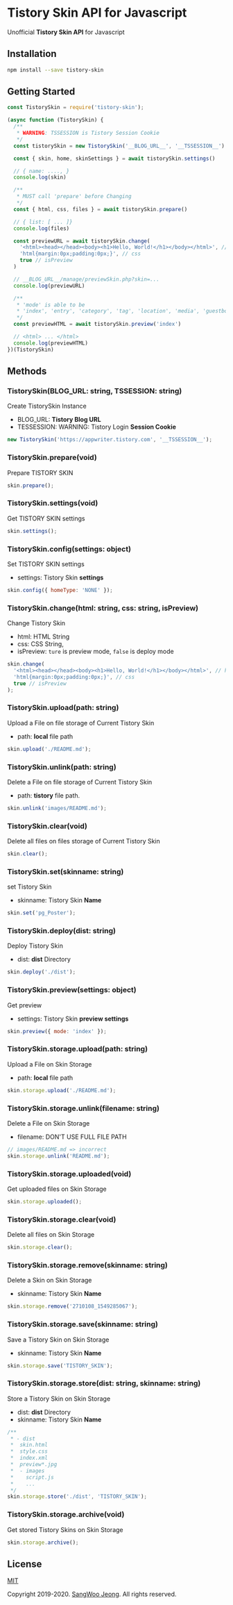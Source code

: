 # Tistory Skin API for Javascript

Unofficial **Tistory Skin API** for Javascript

## Installation

```bash
npm install --save tistory-skin
```

## Getting Started

```javascript
const TistorySkin = require('tistory-skin');

(async function (TistorySkin) {
  /**
   * WARNING: TSSESSION is Tistory Session Cookie
   */
  const tistorySkin = new TistorySkin('__BLOG_URL__', '__TSSESSION__')

  const { skin, home, skinSettings } = await tistorySkin.settings()

  // { name: ...., }
  console.log(skin)

  /**
   * MUST call 'prepare' before Changing
   */
  const { html, css, files } = await tistorySkin.prepare()

  // { list: [ ... ]}
  console.log(files)

  const previewURL = await tistorySkin.change(
    '<html><head></head><body><h1>Hello, World!</h1></body></html>', // html
    'html{margin:0px;padding:0px;}', // css
    true // isPreview
  )

  // __BLOG_URL__/manage/previewSkin.php?skin=...
  console.log(previewURL)

  /**
   * 'mode' is able to be
   * 'index', 'entry', 'category', 'tag', 'location', 'media', 'guestbook'
   */
  const previewHTML = await tistorySkin.preview('index')

  // <html> ... </html>
  console.log(previewHTML)
})(TistorySkin)
```

## Methods

### TistorySkin(BLOG_URL: string, TSSESSION: string)

Create TistorySkin Instance

* BLOG_URL: **Tistory Blog URL**
* TESSESSION: WARNING: Tistory Login **Session Cookie**

```javascript
new TistorySkin('https://appwriter.tistory.com', '__TSSESSION__');
```

### TistorySkin.prepare(void)

Prepare TISTORY SKIN

```javascript
skin.prepare();
```

### TistorySkin.settings(void)

Get TISTORY SKIN settings

```javascript
skin.settings();
```

### TistorySkin.config(settings: object)

Set TISTORY SKIN settings

* settings: Tistory Skin **settings**

```javascript
skin.config({ homeType: 'NONE' });
```

### TistorySkin.change(html: string, css: string, isPreview)

Change Tistory Skin

* html: HTML String
* css: CSS String,
* isPreview: ```ture``` is preview mode, ```false``` is deploy mode

```javascript
skin.change(
  '<html><head></head><body><h1>Hello, World!</h1></body></html>', // html
  'html{margin:0px;padding:0px;}', // css
  true // isPreview
);
```

### TistorySkin.upload(path: string)

Upload a File on file storage of Current Tistory Skin

* path: **local** file path

```javascript
skin.upload('./README.md');
```

### TistorySkin.unlink(path: string)

Delete a File on file storage of Current Tistory Skin

* path: **tistory** file path.

```javascript
skin.unlink('images/README.md');
```

### TistorySkin.clear(void)

Delete all files on files storage of Current Tistory Skin

```javascript
skin.clear();
```

### TistorySkin.set(skinname: string)

set Tistory Skin

* skinname: Tistory Skin **Name**

```javascript
skin.set('pg_Poster');
```

### TistorySkin.deploy(dist: string)

Deploy Tistory Skin

* dist: **dist** Directory

```javascript
skin.deploy('./dist');
```

### TistorySkin.preview(settings: object)

Get preview

* settings: Tistory Skin **preview settings**

```javascript
skin.preview({ mode: 'index' });
```

### TistorySkin.storage.upload(path: string)

Upload a File on Skin Storage

* path: **local** file path

```javascript
skin.storage.upload('./README.md');
```

### TistorySkin.storage.unlink(filename: string)

Delete a File on Skin Storage

* filename: DON'T USE FULL FILE PATH

```javascript
// images/README.md => incorrect
skin.storage.unlink('README.md');
```

### TistorySkin.storage.uploaded(void)

Get uploaded files on Skin Storage

```javascript
skin.storage.uploaded();
```

### TistorySkin.storage.clear(void)

Delete all files on Skin Storage

```javascript
skin.storage.clear();
```

### TistorySkin.storage.remove(skinname: string)

Delete a Skin on Skin Storage

* skinname: Tistory Skin **Name**

```javascript
skin.storage.remove('2710108_1549285067');
```

### TistorySkin.storage.save(skinname: string)

Save a Tistory Skin on Skin Storage

* skinname: Tistory Skin **Name**

```javascript
skin.storage.save('TISTORY_SKIN');
```

### TistorySkin.storage.store(dist: string, skinname: string)

Store a Tistory Skin on Skin Storage

* dist: **dist** Directory
* skinname: Tistory Skin **Name**

```javascript
/**
 * - dist
 *  skin.html
 *  style.css
 *  index.xml
 *  preview*.jpg
 *  - images
 *    script.js
 *    ...
 */
skin.storage.store('./dist', 'TISTORY_SKIN');
```

### TistorySkin.storage.archive(void)

Get stored Tistory Skins on Skin Storage

```javascript
skin.storage.archive();
```

## License

[MIT](https://github.com/tidory/tistory-skin/blob/master/LICENSE)

Copyright 2019-2020. [SangWoo Jeong](https://github.com/pronist). All rights reserved.
